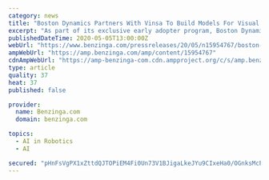 ```yaml
---
category: news
title: "Boston Dynamics Partners With Vinsa To Build Models For Visual AI Workflows"
excerpt: "As part of its exclusive early adopter program, Boston Dynamics, a world leader in mobile manipulation robots, today announced"
publishedDateTime: 2020-05-05T13:00:00Z
webUrl: "https://www.benzinga.com/pressreleases/20/05/n15954767/boston-dynamics-partners-with-vinsa-to-build-models-for-visual-ai-workflows"
ampWebUrl: "https://amp.benzinga.com/amp/content/15954767"
cdnAmpWebUrl: "https://amp-benzinga-com.cdn.ampproject.org/c/s/amp.benzinga.com/amp/content/15954767"
type: article
quality: 37
heat: 37
published: false

provider:
  name: Benzinga.com
  domain: benzinga.com

topics:
  - AI in Robotics
  - AI

secured: "pHnFsVgPX1xZttdQJTOPiEM4Fi0Un73V1BJigaLkeJYu9CIxeHa0/OGnksMcPBU/P798xRspnjBx3P/MEqXospMpGK7CdiAV4YcNW2o3sKURplis7T8gK7jNawEq193QRRAoaMx2gJOBeQydT+Dpl1UkatEyvFaR6DoQg+OE49Ctyu+tTkD53alczR7UNt9PJzAqYJc9/h7Ar24jJ6OBhGFGtvDQv8Ln0BPmCzlWyRugOvT1/mH7D+ZjzbfvZ6Uw+8+Yh5fS9au+hHoj2oAJgbpyuHgIiM/NHFu9QG3FQogUukxSykfcCalLUYixhT+u;EvsrchB9+AyBeIXIzf4zwg=="
---
```


